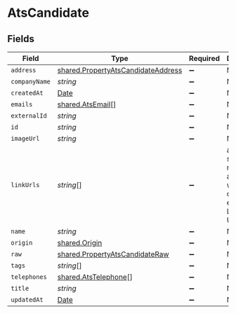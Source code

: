 # AtsCandidate


## Fields

| Field                                                                                           | Type                                                                                            | Required                                                                                        | Description                                                                                     |
| ----------------------------------------------------------------------------------------------- | ----------------------------------------------------------------------------------------------- | ----------------------------------------------------------------------------------------------- | ----------------------------------------------------------------------------------------------- |
| `address`                                                                                       | [shared.PropertyAtsCandidateAddress](../../../sdk/models/shared/propertyatscandidateaddress.md) | :heavy_minus_sign:                                                                              | N/A                                                                                             |
| `companyName`                                                                                   | *string*                                                                                        | :heavy_minus_sign:                                                                              | N/A                                                                                             |
| `createdAt`                                                                                     | [Date](https://developer.mozilla.org/en-US/docs/Web/JavaScript/Reference/Global_Objects/Date)   | :heavy_minus_sign:                                                                              | N/A                                                                                             |
| `emails`                                                                                        | [shared.AtsEmail](../../../sdk/models/shared/atsemail.md)[]                                     | :heavy_minus_sign:                                                                              | N/A                                                                                             |
| `externalId`                                                                                    | *string*                                                                                        | :heavy_minus_sign:                                                                              | N/A                                                                                             |
| `id`                                                                                            | *string*                                                                                        | :heavy_minus_sign:                                                                              | N/A                                                                                             |
| `imageUrl`                                                                                      | *string*                                                                                        | :heavy_minus_sign:                                                                              | N/A                                                                                             |
| `linkUrls`                                                                                      | *string*[]                                                                                      | :heavy_minus_sign:                                                                              | a list of social media links associated with the candidate. eg. LinkedIn URL                    |
| `name`                                                                                          | *string*                                                                                        | :heavy_minus_sign:                                                                              | N/A                                                                                             |
| `origin`                                                                                        | [shared.Origin](../../../sdk/models/shared/origin.md)                                           | :heavy_minus_sign:                                                                              | N/A                                                                                             |
| `raw`                                                                                           | [shared.PropertyAtsCandidateRaw](../../../sdk/models/shared/propertyatscandidateraw.md)         | :heavy_minus_sign:                                                                              | N/A                                                                                             |
| `tags`                                                                                          | *string*[]                                                                                      | :heavy_minus_sign:                                                                              | N/A                                                                                             |
| `telephones`                                                                                    | [shared.AtsTelephone](../../../sdk/models/shared/atstelephone.md)[]                             | :heavy_minus_sign:                                                                              | N/A                                                                                             |
| `title`                                                                                         | *string*                                                                                        | :heavy_minus_sign:                                                                              | N/A                                                                                             |
| `updatedAt`                                                                                     | [Date](https://developer.mozilla.org/en-US/docs/Web/JavaScript/Reference/Global_Objects/Date)   | :heavy_minus_sign:                                                                              | N/A                                                                                             |